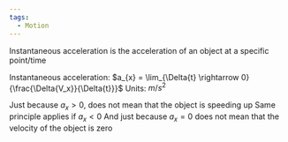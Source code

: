 ```yaml
---
tags:
  - Motion
---
```

Instantaneous acceleration is the acceleration of an object at a specific point/time

Instantaneous acceleration: $a_{x} = \lim_{\Delta{t} \rightarrow 0}{\frac{\Delta{V_x}}{\Delta{t}}}$
Units: $m/s^2$

Just because $a_x > 0$, does not mean that the object is speeding up
Same principle applies if $a_x < 0$ 
And just because $a_x = 0$ does not mean that the velocity of the object is zero